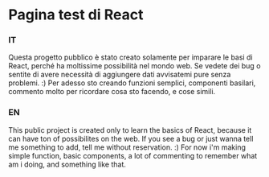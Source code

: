# Pagina test di React

### IT
Questa progetto pubblico è stato creato solamente per imparare le basi di React, perché ha moltissime possibilità nel mondo web. Se vedete dei bug o sentite di avere necessità di aggiungere dati avvisatemi pure senza problemi. :)
Per adesso sto creando funzioni semplici, componenti basilari, commento molto per ricordare cosa sto facendo, e cose simili.

### EN
This public project is created only to learn the basics of React, because it can have ton of possibilites on the web. If you see a bug or just wanna tell me something to add, tell me without reservation. :)
For now i'm making simple function, basic components, a lot of commenting to remember what am i doing, and something like that.